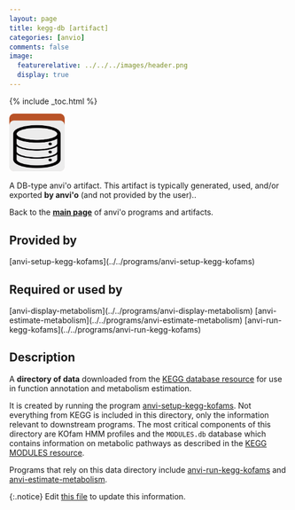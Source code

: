 ```yaml
---
layout: page
title: kegg-db [artifact]
categories: [anvio]
comments: false
image:
  featurerelative: ../../../images/header.png
  display: true
---
```



{% include _toc.html %}


<img src="../../images/icons/DB.png" alt="DB" style="width:100px; border:none" />

A DB-type anvi'o artifact. This artifact is typically generated, used, and/or exported **by anvi'o** (and not provided by the user)..

Back to the **[main page](../../)** of anvi'o programs and artifacts.

## Provided by


<p style="text-align: left" markdown="1"><span class="artifact-p">[anvi-setup-kegg-kofams](../../programs/anvi-setup-kegg-kofams)</span></p>


## Required or used by

<p style="text-align: left" markdown="1"><span class="artifact-r">[anvi-display-metabolism](../../programs/anvi-display-metabolism)</span> <span class="artifact-r">[anvi-estimate-metabolism](../../programs/anvi-estimate-metabolism)</span> <span class="artifact-r">[anvi-run-kegg-kofams](../../programs/anvi-run-kegg-kofams)</span></p>

## Description

A **directory of data** downloaded from the [KEGG database resource](https://www.kegg.jp/) for use in function annotation and metabolism estimation.

It is created by running the program <span class="artifact-n">[anvi-setup-kegg-kofams](/software/anvio/help/programs/anvi-setup-kegg-kofams)</span>. Not everything from KEGG is included in this directory, only the information relevant to downstream programs. The most critical components of this directory are KOfam HMM profiles and the `MODULES.db` database which contains information on metabolic pathways as described in the [KEGG MODULES resource](https://www.genome.jp/kegg/module.html).

Programs that rely on this data directory include <span class="artifact-n">[anvi-run-kegg-kofams](/software/anvio/help/programs/anvi-run-kegg-kofams)</span> and <span class="artifact-n">[anvi-estimate-metabolism](/software/anvio/help/programs/anvi-estimate-metabolism)</span>.


{:.notice}
Edit [this file](https://github.com/merenlab/anvio/tree/master/anvio/docs/artifacts/kegg-db.md) to update this information.

